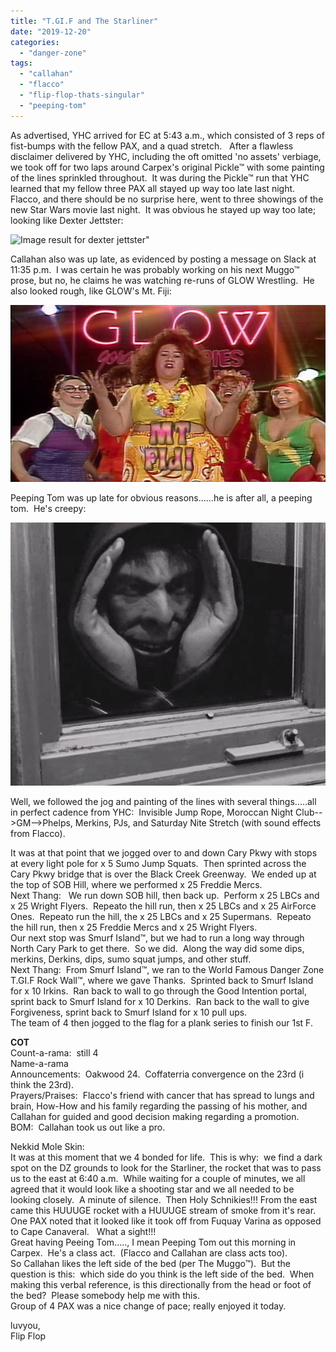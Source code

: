 ```yaml
---
title: "T.GI.F and The Starliner"
date: "2019-12-20"
categories: 
  - "danger-zone"
tags: 
  - "callahan"
  - "flacco"
  - "flip-flop-thats-singular"
  - "peeping-tom"
---
```


As advertised, YHC arrived for EC at 5:43 a.m., which consisted of 3 reps of fist-bumps with the fellow PAX, and a quad stretch.   After a flawless disclaimer delivered by YHC, including the oft omitted 'no assets' verbiage, we took off for two laps around Carpex's original Pickle™ with some painting of the lines sprinkled throughout.  It was during the Pickle™ run that YHC learned that my fellow three PAX all stayed up way too late last night.  
Flacco, and there should be no surprise here, went to three showings of the new Star Wars movie last night.  It was obvious he stayed up way too late; looking like Dexter Jettster:

![Image result for dexter jettster"](https://vignette.wikia.nocookie.net/starwars/images/6/6c/DexterHS-SWE.jpg/revision/latest?cb=20111106014007)

  
  
Callahan also was up late, as evidenced by posting a message on Slack at 11:35 p.m.  I was certain he was probably working on his next Muggo™ prose, but no, he claims he was watching re-runs of GLOW Wrestling.  He also looked rough, like GLOW's Mt. Fiji:

![Image result for glow wrestling mt. fiji"](images/Mt-Fiji.jpg)

Peeping Tom was up late for obvious reasons......he is after all, a peeping tom.  He's creepy: 

![Image result for peeping tom"](images/disturbing-peeping-tom-prank-toy-halloween-640x534.jpg)

Well, we followed the jog and painting of the lines with several things.....all in perfect cadence from YHC:  Invisible Jump Rope, Moroccan Night Club-->GM-->Phelps, Merkins, PJs, and Saturday Nite Stretch (with sound effects from Flacco).

It was at that point that we jogged over to and down Cary Pkwy with stops at every light pole for x 5 Sumo Jump Squats.  Then sprinted across the Cary Pkwy bridge that is over the Black Creek Greenway.  We ended up at the top of SOB Hill, where we performed x 25 Freddie Mercs.  
Next Thang:   We run down SOB hill, then back up.  Perform x 25 LBCs and x 25 Wright Flyers.  Repeato the hill run, then x 25 LBCs and x 25 AirForce Ones.  Repeato run the hill, the x 25 LBCs and x 25 Supermans.  Repeato the hill run, then x 25 Freddie Mercs and x 25 Wright Flyers.  
Our next stop was Smurf Island™, but we had to run a long way through North Cary Park to get there.  So we did.  Along the way did some dips, merkins, Derkins, dips, sumo squat jumps, and other stuff.  
Next Thang:  From Smurf Island™, we ran to the World Famous Danger Zone T.GI.F Rock Wall™, where we gave Thanks.  Sprinted back to Smurf Island for x 10 Irkins.  Ran back to wall to go through the Good Intention portal, sprint back to Smurf Island for x 10 Derkins.  Ran back to the wall to give Forgiveness, sprint back to Smurf Island for x 10 pull ups.  
The team of 4 then jogged to the flag for a plank series to finish our 1st F.

**COT**  
Count-a-rama:  still 4  
Name-a-rama  
Announcements:  Oakwood 24.  Coffaterria convergence on the 23rd (i think the 23rd).  
Prayers/Praises:  Flacco's friend with cancer that has spread to lungs and brain, How-How and his family regarding the passing of his mother, and Callahan for guided and good decision making regarding a promotion.  
BOM:  Callahan took us out like a pro.

Nekkid Mole Skin:  
It was at this moment that we 4 bonded for life.  This is why:  we find a dark spot on the DZ grounds to look for the Starliner, the rocket that was to pass us to the east at 6:40 a.m.  While waiting for a couple of minutes, we all agreed that it would look like a shooting star and we all needed to be looking closely.  A minute of silence.  Then Holy Schnikies!!! From the east came this HUUUGE rocket with a HUUUGE stream of smoke from it's rear.  One PAX noted that it looked like it took off from Fuquay Varina as opposed to Cape Canaveral.   What a sight!!!  
Great having Peeing Tom....., I mean Peeping Tom out this morning in Carpex.  He's a class act.  (Flacco and Callahan are class acts too).  
So Callahan likes the left side of the bed (per The Muggo™).  But the question is this:  which side do you think is the left side of the bed.  When making this verbal reference, is this directionally from the head or foot of the bed?  Please somebody help me with this.  
Group of 4 PAX was a nice change of pace; really enjoyed it today.

luvyou,  
Flip Flop
